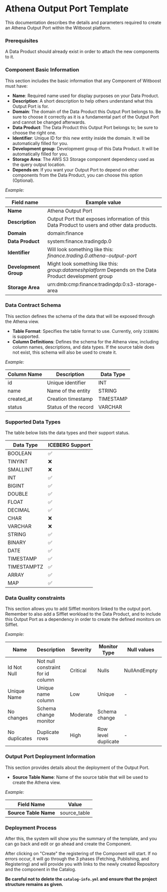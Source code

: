 # Athena Output Port Template

This documentation describes the details and parameters required to create an Athena Output Port within the Witboost platform.

### Prerequisites

A Data Product should already exist in order to attach the new components to it.

### Component Basic Information

This section includes the basic information that any Component of Witboost must have:

- **Name**: Required name used for display purposes on your Data Product.
- **Description**: A short description to help others understand what this Output Port is for.
- **Domain**: The domain of the Data Product this Output Port belongs to. Be sure to choose it correctly as it is a fundamental part of the Output Port and cannot be changed afterwards.
- **Data Product**: The Data Product this Output Port belongs to; be sure to choose the right one.
- **Identifier**: Unique ID for this new entity inside the domain. It will be automatically filled for you.
- **Development group**: Development group of this Data Product. It will be automatically filled for you.
- **Storage Area**: The AWS S3 Storage component dependency used as the query output location.
- **Depends on**: If you want your Output Port to depend on other components from the Data Product, you can choose this option (Optional).

*Example:*

| Field name            | Example value                                                                                          |
|-----------------------|--------------------------------------------------------------------------------------------------------|
| **Name**              | Athena Output Port                                                                                     |
| **Description**       | Output Port that exposes information of this Data Product to users and other data products.            |
| **Domain**            | domain:finance                                                                                         |
| **Data Product**      | system:finance.tradingdp.0                                                                             |
| **Identifier**        | Will look something like this: *finance.trading.0.athena-output-port*                                  |
| **Development Group** | Might look something like this: *group:datameshplatform* Depends on the Data Product development group |
| **Storage Area**      | urn:dmb:cmp:finance:tradingdp:0:s3-storage-area                                                        |

### Data Contract Schema

This section defines the schema of the data that will be exposed through the Athena view.

- **Table Format**: Specifies the table format to use. Currently, only `ICEBERG` is supported.
- **Column Definitions**: Defines the schema for the Athena view, including column names, descriptions, and data types. If the source table does not exist, this schema will also be used to create it.

*Example:*

| **Column Name** | **Description**      | **Data Type** | 
|-----------------|----------------------|---------------|
| id              | Unique identifier    | INT           | 
| name            | Name of the entity   | STRING        | 
| created_at      | Creation timestamp   | TIMESTAMP     |
| status          | Status of the record | VARCHAR       |

### Supported Data Types

The table below lists the data types and their support status.

| **Data Type** | **ICEBERG Support** |
|---------------|---------------------|
| BOOLEAN       | ✅                   |
| TINYINT       | ❌                   |
| SMALLINT      | ❌                   |
| INT           | ✅                   |
| BIGINT        | ✅                   |
| DOUBLE        | ✅                   |
| FLOAT         | ✅                   |
| DECIMAL       | ✅                   |
| CHAR          | ❌                   |
| VARCHAR       | ❌                   |
| STRING        | ✅                   |
| BINARY        | ✅                   |
| DATE          | ✅                   |
| TIMESTAMP     | ✅                   |
| TIMESTAMPTZ   | ✅                   |
| ARRAY         | ✅                   |
| MAP           | ✅                   |

### Data Quality constraints
This section allows you to add Sifflet monitors linked to the output port.
Remember to also add a Sifflet workload to the Data Product, and to include this Output Port as a dependency in order to create the defined monitors on Sifflet.

*Example:*

| **Name**      | **Description**                   | **Severity** | **Monitor Type**    | **Null values** | **Field** | **Threshold** |
|---------------|-----------------------------------|--------------|---------------------|-----------------|-----------|---------------|
| Id Not Null   | Not null constraint for id column | Critical     | Nulls               | NullAndEmpty    | id        | 15%           |
| Unique Name   | Unique name column                | Low          | Unique              | -               | name      | -             |
| No changes    | Schema change monitor             | Moderate     | Schema change       | -               | -         | -             |
| No duplicates | Duplicate rows                    | High         | Row level duplicate | -               | -         | 5%            |



### Output Port Deployment Information

This section provides details about the deployment of the Output Port.

- **Source Table Name**: Name of the source table that will be used to create the Athena view.

*Example:*

| **Field Name**           | **Value**       |
|--------------------------|-----------------|
| **Source Table Name**    | source_table    |

### Deployment Process

After this, the system will show you the summary of the template, and you can go back and edit or go ahead and create the Component.

After clicking on "Create" the registering of the Component will start. If no errors occur, it will go through the 3 phases (Fetching, Publishing, and Registering) and will provide you with links to the newly created Repository and the component in the Catalog.

**Be careful not to delete the `catalog-info.yml` and ensure that the project structure remains as given.**

